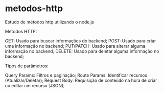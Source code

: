 # metodos-http
Estudo de métodos http utilizando o node.js

Métodos HTTP:

GET: Usado para buscar informações do backend;
POST: Usado para criar uma informação no backend;
PUT/PATCH: Usado para alterar alguma informação no backend;
DELETE: Usado para deletar alguma informação no backend;



Tipos de parâmetros:

Query Params: Filtros e paginação;
Route Params: Identificar recursos (Atualizar/Deletar);
Request Body: Requisição de conteúdo na hora de criar ou editar um recurso (JSON);
